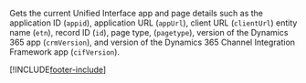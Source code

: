 Gets the current Unified Interface app and page details such as the application ID (`appid`), application URL (`appUrl`), client URL (`clientUrl`) entity name (`etn`), record ID (`id`), page type, (`pagetype`), version of the Dynamics 365 app (`crmVersion`), and version of the Dynamics 365 Channel Integration Framework app (`cifVersion`).

[!INCLUDE[footer-include](../../../../../../includes/footer-banner.md)]